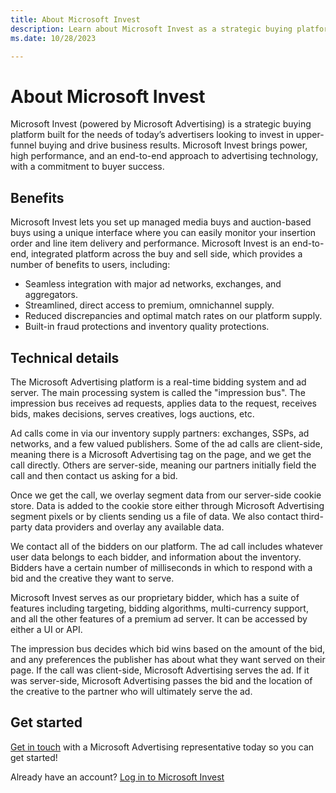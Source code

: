 ```yaml
---
title: About Microsoft Invest
description: Learn about Microsoft Invest as a strategic buying platform for advertisers, its benefits, and how it works as a real-time bidding system and ad server. 
ms.date: 10/28/2023

---
```


# About Microsoft Invest

Microsoft Invest (powered by Microsoft Advertising) is a strategic buying platform built for the needs of today’s advertisers looking to invest in upper-funnel buying and drive business results. Microsoft Invest brings power, high performance, and an end-to-end approach to advertising technology, with a commitment to buyer success.

## Benefits

Microsoft Invest lets you set up managed media buys and auction-based buys using a unique interface where you can easily monitor your insertion order and line item delivery and performance. Microsoft Invest is an end-to-end, integrated platform across the buy and sell side, which provides a number of benefits to users, including:

- Seamless integration with major ad networks, exchanges, and aggregators.
- Streamlined, direct access to premium, omnichannel supply.
- Reduced discrepancies and optimal match rates on our platform supply.
- Built-in fraud protections and inventory quality protections.

## Technical details

The Microsoft Advertising platform is a real-time bidding system and ad server. The main processing system is called the "impression bus". The impression bus receives ad requests, applies data to the request, receives bids, makes decisions, serves creatives, logs auctions, etc.

Ad calls come in via our inventory supply partners: exchanges, SSPs, ad networks, and a few valued publishers. Some of the ad calls are client-side, meaning there is a Microsoft Advertising tag on the page, and we get the call directly. Others are server-side, meaning our partners initially field the call and then contact us asking for a bid.

Once we get the call, we overlay segment data from our server-side cookie store. Data is added to the cookie store either through Microsoft Advertising segment pixels or by clients sending us a file of data. We also contact third-party data providers and overlay any available data.

We contact all of the bidders on our platform. The ad call includes whatever user data belongs to each bidder, and information about the inventory. Bidders have a certain number of milliseconds in which to respond with a bid and the creative they want to serve.

Microsoft Invest serves as our proprietary bidder, which has a suite of features including targeting, bidding algorithms, multi-currency support, and all the other features of a premium ad server. It can be accessed by either a UI or API.

The impression bus decides which bid wins based on the amount of the bid, and any preferences the publisher has about what they want served on their page. If the call was client-side, Microsoft Advertising serves the ad. If it was server-side, Microsoft Advertising passes the bid and the location of the creative to the partner who will ultimately serve the ad.

## Get started

[Get in touch](https://www.xandr.com/contact-us/) with a Microsoft Advertising representative today so you can get started!

Already have an account? [Log in to Microsoft Invest](https://invest.xandr.com/login)
